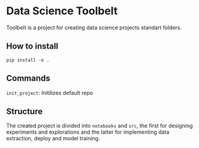 # Data Science Toolbelt
Toolbelt is a project for creating data science projects standart folders.

## How to install
`pip install -e .`

## Commands
`init_project`: Initilizes default repo

## Structure
The created project is divided into `notebooks` and `src`, the first for designing experiments and explorations and the latter for implementing data extraction, deploy and model training.
